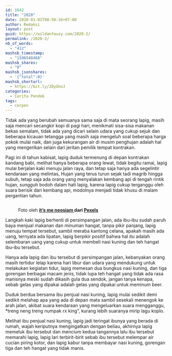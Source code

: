 ```yaml
---
id: 1642
title: "2020"
date: 2020-01-01T08:50:16+07:00
author: Redaksi
layout: post
guid: https://wildanfauzy.com/2020-2/
permalink: /2020-2/
nb_of_words:
  - "412"
mashsb_timestamp:
  - "1596548468"
mashsb_shares:
  - "0"
mashsb_jsonshares:
  - '{"total":0}'
mashsb_shorturl:
  - https://bit.ly/2DyGhoJ
categories:
  - Cerita Pendek
tags:
  - cerpen
---
```

Tidak ada yang berubah semuanya sama saja di mata seorang lapig, masih saja mencari secangkir kopi di pagi hari, menikmati sisa-sisa makanan bekas semalam, tidak ada yang dicari selain udara yang cukup sejuk dan beberapa kicauan tetangga yang masih saja mengeluh soal beberapa harga pokok mulai naik, dan juga kekurangan air di musim penghujan adalah hal yang mengerikan selain dari jeritan pemilik tempat kontrakan.

Pagi ini di tahun kabisat, lapig duduk termenung di depan kontrakan kandang babi, melihat hanya beberapa orang lewat, tidak begitu ramai, lapig mulai berjalan kaki menuju jalan raya, dan tetap saja hanya ada segelintir kendaraan yang melintas, Hujan yang terus turun sejak tadi magrib hingga subuh, tetap saja ada orang yang menyalakan kembang api di tengah rintik hujan, sungguh bodoh dalam hati lapig, karena lapig cukup terganggu oleh suara berisik dari kembang api, modolnya menjadi tidak khusu di malam pergantian tahun.<figure class="wp-block-image size-large">

<img src="https://wildanfauzyart.files.wordpress.com/2020/04/ec86f-asian-food-beans-cuisine-culture-618491.jpg?w=1024&h=658" alt="" class="wp-image-1641" /> <figcaption>Foto oleh&nbsp;**[it&#8217;s me neosiam&nbsp;](https://www.pexels.com/id-id/@neo8iam?utm_content=attributionCopyText&utm_medium=referral&utm_source=pexels)**dari&nbsp;**[Pexels](https://www.pexels.com/id-id/foto/biji-bijian-budaya-buncis-diskon-618491/?utm_content=attributionCopyText&utm_medium=referral&utm_source=pexels)**</figcaption></figure> 

Langkah kaki lapig berhenti di persimpangan jalan, ada ibu-ibu sudah paruh baya menjual makanan dan minuman hangat, tanpa pikir panjang, lapig menuju tempat tersebut, sambil meraba kantong celana, apakah masih ada uang, ternyata ada lipatan, lapig berpikir positif bahwa hal itu adalah selembaran uang yang cukup untuk membeli nasi kuning dan teh hangat ibu-ibu tersebut.

Hanya ada lapig dan ibu tersebut di persimpangan jalan, kebanyakan orang masih tertidur lelap karena hari libur dan udara yang mendukung untuk melakukan kegiatan tidur, lapig memesan dua bungkus nasi kuning, dan tiga gorengan berbagai macam jenis, tidak lupa teh hangat yang tidak ada rasa manisnya meski sudah dikasih gula dua sendok, jangan tanya kenapa, sebab gelas yang dipakai adalah gelas yang dipakai untuk meminum beer.

Duduk berdua bersama ibu penjual nasi kuning, lapig mulai sedikit demi sedikit melahap apa yang ada di depan mata sambil sesekali menengok ke arah jalan, akibat suara kendaraan yang mengeluarkan suara mengganggu, *treng neng treng numpak rx king&#8221;, kurang lebih suaranya mirip lagu koplo.

Melihat ibu penjual nasi kuning, lapig jadi teringat ibunya yang berada di rumah, wajah keriputnya mengingatkan dengan beliau, akhirnya lapig memeluk ibu tersebut dan mencium kedua tangannya lalu ibu tersebut memarahi lapig, lapig lari terbirit-birit sebab ibu tersebut melempar air cucian piring kotor, dan lapig kabur tanpa membayar nasi kuning, gorengan tiga dan teh hangat yang tidak manis.